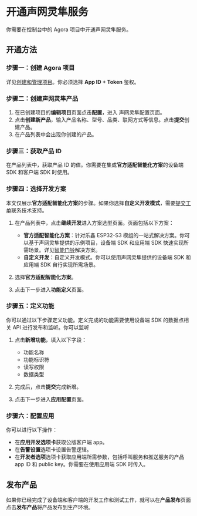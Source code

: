 # 开通声网灵隼服务

你需要在控制台中的 Agora 项目中开通声网灵隼服务。

## 开通方法

### 步骤一：创建 Agora 项目

详见[创建和管理项目](https://docs.agora.io/cn/Agora%20Platform/manage_projects?platform=All%20Platforms)。你必须选择 **App ID + Token** 鉴权。

### 步骤二：创建声网灵隼产品

1. 在已创建项目的**编辑项目**页面点击**配置**，进入 声网灵隼配置页面。
2. 点击**创建新产品**，输入产品名称、型号、品类、联网方式等信息。点击**提交**创建产品。
3. 在产品列表中会出现你创建的产品。

### 步骤三：获取产品 ID

在产品列表中，获取产品 ID 的值。你需要在集成**官方适配智能化方案**的设备端 SDK 和客户端 SDK 时使用。

### 步骤四：选择开发方案

本文仅展示**官方适配智能化方案**的步骤。如果你选择**自定义开发模式**，需要[提交工单](https://agora-ticket.agora.io/)联系技术支持。

1. 在产品列表中，点击**继续开发**进入方案选型页面。页面包括以下方案：

    - **官方适配智能化方案**：针对乐鑫 ESP32-S3 模组的一站式解决方案。你可以基于声网灵隼提供的示例项目，设备端 SDK 和应用端 SDK 快速实现所需场景。详见[智能门铃](https://docs.agora.io/cn/smart_doorbell/doorbell_intro?platform=All%20Platforms)解决方案。
    - **自定义开发**：自定义开发模式。你可以使用声网灵隼提供的设备端 SDK 和应用端 SDK 自行实现所需场景。

2. 选择**官方适配智能化方案**。
3. 点击下一步进入**功能定义**页面。

### 步骤五：定义功能

你可以通过以下步骤定义功能。定义完成的功能需要使用设备端 SDK 的数据点相关 API 进行发布和监听。你可以监听

1. 点击**新增功能**，填入以下字段：

    - 功能名称
    - 功能标识符
    - 读写权限
    - 数据类型

2. 完成后，点击**提交**完成新增。
3. 点击下一步进入**应用配置**页面。

### 步骤六：配置应用

你可以进行以下操作：

- 在**应用开发选项卡**获取公版客户端 app。
- 在**告警设置**选项卡设置告警逻辑。
- 在**开发者选项**选项卡获取应用端所需参数，包括呼叫服务和推送服务的产品 app ID 和 public key。你需要在使用应用端 SDK 时传入。

## 发布产品

如果你已经完成了设备端和客户端的开发工作和测试工作，就可以在**产品发布**页面点击**发布产品**将产品发布到生产环境。
